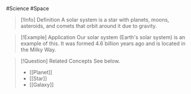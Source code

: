 #Science #Space 

> [!Info] Definition
> A solar system is a star with planets, moons, asteroids, and comets that orbit around it due to gravity.

> [!Example] Application
> Our solar system (Earth's solar system) is an example of this. It was formed 4.6 billion years ago and is located in the Milky Way.

> [!Question] Related Concepts
> See below.
> - [[Planet]]
> - [[Star]]
> - [[Galaxy]]

